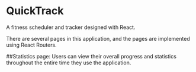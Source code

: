# QuickTrack
A fitness scheduler and tracker designed with React.

There are several pages in this application, and the pages are implemented using React Routers.

##Statistics page:
Users can view their overall progress and statistics throughout the entire time they use the application.


